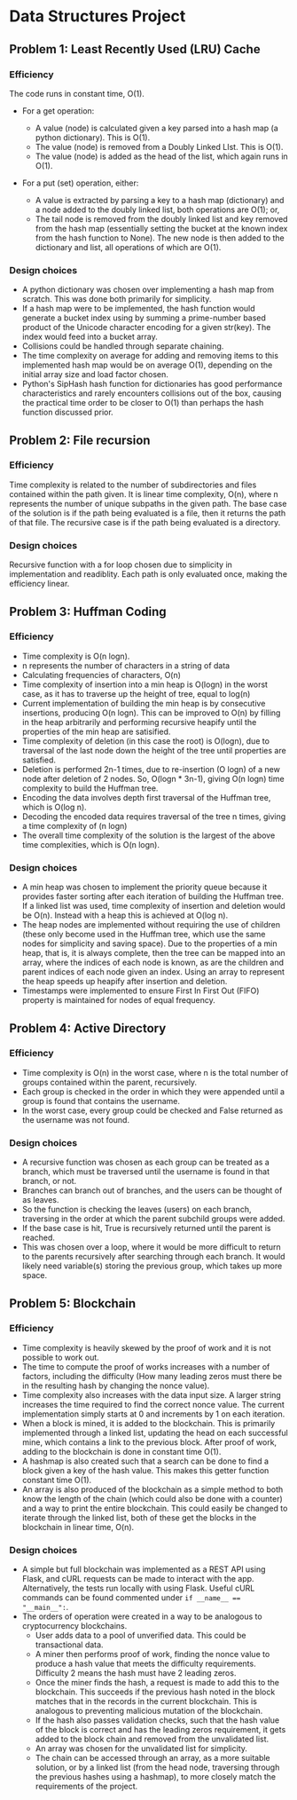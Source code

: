 # Data Structures Project

## Problem 1: Least Recently Used (LRU) Cache

### Efficiency

The code runs in constant time, O(1).

- For a get operation:

  - A value (node) is calculated given a key parsed into a hash map (a python dictionary). This is O(1).
  - The value (node) is removed from a Doubly Linked LIst. This is O(1).
  - The value (node) is added as the head of the list, which again runs in O(1).

- For a put (set) operation, either:
  - A value is extracted by parsing a key to a hash map (dictionary) and a node added to the doubly linked list, both operations are O(1); or,
  - The tail node is removed from the doubly linked list and key removed from the hash map (essentially setting the bucket at the known index from the hash function to None). The new node is then added to the dictionary and list, all operations of which are O(1).

### Design choices

- A python dictionary was chosen over implementing a hash map from scratch. This was done both primarily for simplicity.
- If a hash map were to be implemented, the hash function would generate a bucket index using by summing a prime-number based product of the Unicode character encoding for a given str(key). The index would feed into a bucket array.
- Collisions could be handled through separate chaining.
- The time complexity on average for adding and removing items to this implemented hash map would be on average O(1), depending on the initial array size and load factor chosen.
- Python's SipHash hash function for dictionaries has good performance characteristics and rarely encounters collisions out of the box, causing the practical time order to be closer to O(1) than perhaps the hash function discussed prior.

## Problem 2: File recursion

### Efficiency

Time complexity is related to the number of subdirectories and files contained within the path given.
It is linear time complexity, O(n), where n represents the number of unique subpaths in the given path.
The base case of the solution is if the path being evaluated is a file, then it returns the path of that file.
The recursive case is if the path being evaluated is a directory.

### Design choices

Recursive function with a for loop chosen due to simplicity in implementation and readiblity.
Each path is only evaluated once, making the efficiency linear.

## Problem 3: Huffman Coding

### Efficiency

- Time complexity is O(n logn).
- n represents the number of characters in a string of data
- Calculating frequencies of characters, O(n)
- Time complexity of insertion into a min heap is O(logn) in the worst case, as it has to traverse up the height of tree, equal to log(n)
- Current implementation of building the min heap is by consecutive insertions, producing O(n logn). This can be improved to O(n) by filling in the heap arbitrarily and performing recursive heapify until the properties of the min heap are satisified.
- Time complexity of deletion (in this case the root) is O(logn), due to traversal of the last node down the height of the tree until properties are satisfied.
- Deletion is performed 2n-1 times, due to re-insertion (O logn) of a new node after deletion of 2 nodes. So, O(logn \* 3n-1), giving O(n logn) time complexity to build the Huffman tree.
- Encoding the data involves depth first traversal of the Huffman tree, which is O(log n).
- Decoding the encoded data requires traversal of the tree n times, giving a time complexity of (n logn)
- The overall time complexity of the solution is the largest of the above time complexities, which is O(n logn).

### Design choices

- A min heap was chosen to implement the priority queue because it provides faster sorting after each iteration of building the Huffman tree. If a linked list was used, time complexity of insertion and deletion would be O(n). Instead with a heap this is achieved at O(log n).
- The heap nodes are implemented without requiring the use of children (these only become used in the Huffman tree, which use the same nodes for simplicity and saving space). Due to the properties of a min heap, that is, it is always complete, then the tree can be mapped into an array, where the indices of each node is known, as are the children and parent indices of each node given an index. Using an array to represent the heap speeds up heapify after insertion and deletion.
- Timestamps were implemented to ensure First In First Out (FIFO) property is maintained for nodes of equal frequency.

## Problem 4: Active Directory

### Efficiency

- Time complexity is O(n) in the worst case, where n is the total number of groups contained within the parent, recursively.
- Each group is checked in the order in which they were appended until a group is found that contains the username.
- In the worst case, every group could be checked and False returned as the username was not found.

### Design choices

- A recursive function was chosen as each group can be treated as a branch, which must be traversed until the username is found in that branch, or not.
- Branches can branch out of branches, and the users can be thought of as leaves.
- So the function is checking the leaves (users) on each branch, traversing in the order at which the parent subchild groups were added.
- If the base case is hit, True is recursively returned until the parent is reached.
- This was chosen over a loop, where it would be more difficult to return to the parents recursively after searching through each branch. It would likely need variable(s) storing the previous group, which takes up more space.

## Problem 5: Blockchain

### Efficiency

- Time complexity is heavily skewed by the proof of work and it is not possible to work out.
- The time to compute the proof of works increases with a number of factors, including the difficulty (How many leading zeros must there be in the resulting hash by changing the nonce value).
- Time complexity also increases with the data input size. A larger string increases the time required to find the correct nonce value. The current implementation simply starts at 0 and increments by 1 on each iteration.
- When a block is mined, it is added to the blockchain. This is primarily implemented through a linked list, updating the head on each successful mine, which contains a link to the previous block. After proof of work, adding to the blockchain is done in constant time O(1).
- A hashmap is also created such that a search can be done to find a block given a key of the hash value. This makes this getter function constant time O(1).
- An array is also produced of the blockchain as a simple method to both know the length of the chain (which could also be done with a counter) and a way to print the entire blockchain. This could easily be changed to iterate through the linked list, both of these get the blocks in the blockchain in linear time, O(n).

### Design choices

- A simple but full blockchain was implemented as a REST API using Flask, and cURL requests can be made to interact with the app. Alternatively, the tests run locally with using Flask. Useful cURL commands can be found commented under `if __name__ == "__main__":`.
- The orders of operation were created in a way to be analogous to cryptocurrency blockchains.
  - User adds data to a pool of unverified data. This could be transactional data.
  - A miner then performs proof of work, finding the nonce value to produce a hash value that meets the difficulty requirements. Difficulty 2 means the hash must have 2 leading zeros.
  - Once the miner finds the hash, a request is made to add this to the blockchain. This succeeds if the previous hash noted in the block matches that in the records in the current blockchain. This is analogous to preventing malicious mutation of the blockchain.
  - If the hash also passes validation checks, such that the hash value of the block is correct and has the leading zeros requirement, it gets added to the block chain and removed from the unvalidated list.
  - An array was chosen for the unvalidated list for simplicity.
  - The chain can be accessed through an array, as a more suitable solution, or by a linked list (from the head node, traversing through the previous hashes using a hashmap), to more closely match the requirements of the project.
